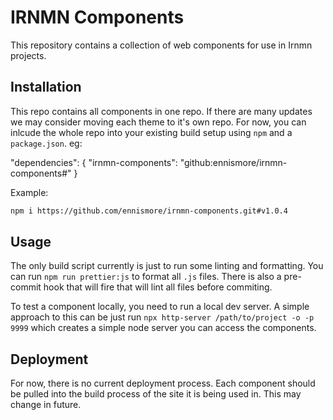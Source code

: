 # IRNMN Components
This repository contains a collection of web components for use in Irnmn projects.

## Installation
This repo contains all components in one repo. If there are many updates we may consider moving each theme to it's own repo. For now, you can inlcude the whole repo into your existing build setup using `npm` and a `package.json`. eg: 

"dependencies": {
    "irnmn-components": "github:ennismore/irnmn-components#<tag-name>"
}

Example: 

```bash
npm i https://github.com/ennismore/irnmn-components.git#v1.0.4
```


## Usage
The only build script currently is just to run some linting and formatting. You can run `npm run prettier:js` to format all `.js` files. There is also a pre-commit hook that will fire that will lint all files before commiting.

To test a component locally, you need to run a local dev server. A simple approach to this can be just run `npx http-server /path/to/project -o -p 9999` which creates a simple node server you can access the components.

## Deployment
For now, there is no current deployment process. Each component should be pulled into the build process of the site it is being used in. This may change in future.

